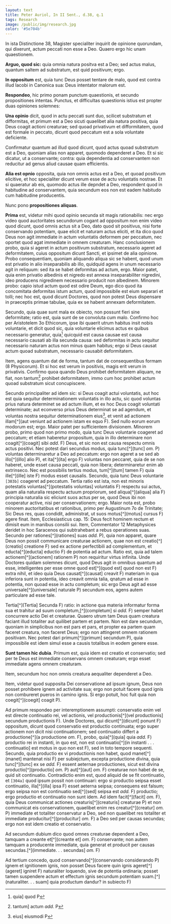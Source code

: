 ```yaml
---
layout: text
title: Peter Auriol, In II Sent., d.38, q.1
tags: Research
image: /public/img/research.jpg
color: '#5e704b'
---
```



In ista Distinctione 38, Magister specialiter inquirit de opinione quorundam, qui dixerunt, actum peccati non esse a Deo. Quaero ergo hic unam quaestionem.

__Arguo, quod sic:__ quia omnia natura positva est a Deo; sed actus malus, quantum saltem ad substratum, est quid positivum; ergo.

__In oppositum__ est, quia tunc Deus posset tentare de malo, quod est contra illud Iacobi in Canonica sua: Deus intentator malorum est.

__Respondeo__, hic primo ponam punctum quaestionis, et secundo propositiones intentas. Punctus, et difficultas quaestionis istius est propter duas opiniones solemnes:

__Una opinio__ dicit, quod in actu peccati sunt duo, scilicet substratum et difformitas, et primum est a Deo sicuti quaelibet alia natura positiva, quia Deus coagit actioni creaturae; sed quoad privativum et difformitatem, quod est formale in peccato, dicunt quod peccatum est a sola voluntate deficiente.

Confirmatur quantum ad illud quod dicunt, quod actus quoad substratum est a Deo, quoniam alias non apparet, quomodo dependeret a Deo. Et si sic dicatur, ut a conservante; contra: quia dependentia ad conservantem non reducitur ad genus aliud causae quam efficientis.

__Alia est opnio__ opposita, quia non omnis actus est a Deo, et quoad positivum elicitive, et hoc specialiter dicunt verum esse de actu voluntatis nostrae. Et si quaeratur ab eis, quomodo actus ille depndet a Deo, respondent quod in habitudine ad conservantem, quia secundum eos non est eadem habitudo cum habitudine producentis.

Nunc pono __propositiones aliquas__.

__Prima__ est, videtur mihi quod opinio secunda sit magis rationabilis: nec ergo video quod auctoritates secundorum cogant ad oppositum non enim video quod dicunt, quod omnis actus sit a Deo, dato quod sit positivus, nisi forte conservando potentiam, quae elicit et naturam actus eliciti, et ita dico quod Deus non agit immediate in actum voluntatis deformem per peccatum, nec oportet quod agat immediate in omnem creaturam. Hanc conclusionem probo, quia si ageret in actum positivum substratum, necessario ageret ad deformitatem, cuius oppositum dicunt Sancti, et ipsimet de alia opinione. Probo consequentiam, quoniam aliquando aliqua sic se habent, quod unum est privatio in alio inseparabilis ab illo, quidquid agens in unum necessario agit in reliquum: sed ita se habet deformitas ad actum, ergo. Maior patet, quia enim privatio albedinis et nigredo est annexa inseparabiliter nigredini, ideo producens nigredinem necessario producit non albedinem. Minorem probo: capio istud actum quod est odire Deum, ego dico quod ita concomitata deformitas istum actum, quod impossibile est eium separari et tolli; nec hoc est, quod dicunt Doctores, quod non potest Deus dispensare in praeceptis primae tabulae, quia ex se habent annexam deformitatem.

Secundo, quia quae sunt mala ex obiecto, non possunt fieri sine deformitate; ratio est, quia sunt de se convoluta cum malo. Confirmo hoc per Aristotelem 3o  Ethicorum, ipse ibi quaerit utrum habitus insit nobis voluntarie, et dicit quod sic, quia voluntarie elicimus actus ex quibus necessario generatur, quia[^1]
quicquid est causa causae est causa necessario causati ab illa secunda causa: sed deformitas in actu sequitur necessario naturam actus non minus quam habitus; ergo si Deus causat actum quoad substratum, necessario causabit deformitatem.

Item, agens quantum dat de forma, tantum dat de consequentibus formam (8 Physicorum). Et si hoc est verum in positivis, magis erit verum in privativis. Confirmo quoa quando Deus prohibet deformitatem aliquam, ne fiat, non tantum[^2] prohibet deformitatem, immo cum hoc prohibet actum quoad substratum sicut concupiscere.

Secundo principaliter ad idem sic: si Deus coagit actui voluntatis, aut hoc est quia sequitur determinationem voluntatis in illo actu, sic quod voluntas prius natura determinet se ad actum illum, et ex hoc Deus coagit voluntati determinate; aut econverso prius Deus determinat se ad agendum, et voluntas nostra sequitur determinationem eius[^3], et venit ad actionem illam[^](aut veniunt ad actionem istam ex equo F). Sed nullo eorum eorum modorum est; ergo. Maior patet per sufficientem divisionem. Minorem probo, primo quod non primo modo, quia tunc Deus voluntarie coageret ad peccatum; et etiam haberetur propositum, quia in illo determinare non coagit[^](coagit] sibi *add.* F) Deus, et sic non est causa respectu omnis actus positivi. Nec potest dari secundus modus, quia tunc[^](tunc] *om.* P) voluntas determinaretur a Deo ad peccatum: ergo non ageret a se sed ab illo[^](illo] alio P), et ita[^](ita] ergo F) voluntas non peccaret, quia de se non haberet, unde esset causa peccati, quia non libera; determinaretur enim ab extrinseco.
Nec est possibilis tertius modus, tum[^](tum] tamen F) quia ille[^](ille] iste F) modus esset causalis. Secundo, quia tunc Deus voluntarie ````[303b]```` coageret ad peccatum. Tertia ratio est ista, non est minoris potestatis voluntas[^](potestatis voluntas] voluntatis F) respectu sui actus, quam alia naturalia respectu actuum propriorum, sed aliqua[^](aliqua] alia F) principia naturalia sic eliciunt suos actus per se, quod Deus ibi non cooperatur active, nisi per conservationem; ergo. Maior nota est, probo minorem auctoritatibus et rationibus, primo per Augustinum 7o de Trinitate; Sic Deus res, quas condidit, administrat, ut suos motus[^](motus] cursus F) agere finat. Item, Ecclesiasticus cap. 15: Deus fecit hominem rectum et dimisit eum in manibus consilii sui. Item, Commentator 12 Metaphysices deridet in hoc Saracenos qui subtrahebant a rebus operationes suas. Secundo per rationes[^](rationes] suas *add.* P), quia non apparet, quare Deus non possit communicare creaturae actionem, quae non est creatio[^](creatio] creatione F) sed ex actione perfectibili ad complementum, et educta[^](educta] eductio F) de potentia ad actum. Ratio est, quia ad talem actionem[^](actionem] rationem P) non requiritur virtus infinita. Unde Doctores quidam solemnes dicunt, quod Deus agit in omnibus quantum ad esse, intelligentes per esse omne quod est[^](quod est] quod non est F) extra nihil, et ideo quia Deus causat[^](causat] creavit F) materiam in  qua inferiora sunt in potentia, ideo creavit omnia talia, qnatum ad esse in potentia, non quoad esse in actu completum; sic ergo Deus agit ad esse universale[^](universale] naturale P) secundum eos, agens autem particulare ad esse tale.

Tertia[^](Tertia] Secunda F) ratio: in actione qua materia informatur forma sua et trahitur ad suum completum,[^](completum] si *add.* F) semper habet concurrere actio Dei et creaturae. Quaero utrum tam Deus quam creatura faciant illud totaliter aut quilibet partem et partem. Non est dare secundum, quoniam in simplicibus non est pars et pars, et propter ea partem quam faceret creatura, non faceret Deus; ergo non attingeret omnem rationem positivam. Nec potest dari primum[^](primum] secundum P), quia impossibile est idem simul esse a causis totalibus in eodem genere esse.

__Sunt tamen hic dubia__. Primum est, quia idem est creatio et conservatio; sed per te Deus est immediate conservans omnem creaturam; ergo esset immediate agens omnem creaturam.

Item, secundum hoc non omnis creatura aequaliter dependeret a Deo.

Item, videtur quod supposita Dei conservatione ad ipsum ignum, Deus non posset prohibere ignem ad activitate sua; ergo non potuit facere quod ignis non combureret pueros in camino ignis. Si ergo potuit, hoc fuit quia non coegit[^](coegit] coagit P).

Ad primum respondeo per interemptionem assumpti: conservatio enim vel est directe continuatio rei, vel actionis, vel productionis[^](vel productionis] secundum productionis F). Unde Doctores, qui dicunt[^](dicunt] ponunt F) oppositum, dicunt quod conservatio est productio continuata; ergo super actionem non dicit nisi continuationem; sed continuatio differt a productione[^](a productione *om.* F), probo, quia[^](quia] quia *add.* F) productio rei in instanti, in quo est, non est continuatio[^](in instanti . . . continuatio] est motus in quo non est F), sed in toto tempore sequenti. Secundo, quia productio ex vi productionis non habet, quod manet[^](manet] mantenat nisi F) per subiejctum, excepta productione divina, quia tunc[^](tunc] ex se *add.* F) essent aeternae productiones, sicut est divina productio[^](productio] *om.* P) aut[^](aut] *om.* F) creaturae non habet de se, quid sit continuatio. Contradictio enim est, quod aliquid de se fit continuatio, et ````[304a]```` quod ipsum possit non continuari: ergo si productio seipsa esset continuatio, illa[^](illa] ipsa F) esset aeterna seipsa; consequens est falsum; ergo seipsa non est continuatio sed[^](sed] seipsa est *add.* F) productio; ergo productio et continuatio non sunt idem. Ad idem facit[^](facit] *om.* F), quia Deus communicat actiones creaturis[^](creaturis] creaturae P) et non communicat eis conservationem, quaelibet enim res creatur[^](creatur] *om.* P) immediate et totaliter conservatur a Deo, sed non quaelibet res totaliter et immediate producitur[^](producitur] *om.* F) a Deo sed per causas secundas; ergo non est idem creatio et conservatio.

Ad secundum dubium dico quod omnes creaturae dependent a Deo, tamquam a creante et[^](creante et] *om.* F) conservante; non autem tamquam a producente immediate, quia generat et producit per causas secundas.[^](immediate. . . secundas] *om.* F)

Ad tertium concedo, quod conservando[^](conservando considerando P) ignem et ignitionem ignis, non posset Deus facere quin ignis ageret[^](ageret] igniret F) naturaliter loquendo, sive de potentia ordinaria; posset tamen suspendere actum et effectum ignis secundum potentiam suam.[^](naturaliter. . . suam] quia productum dandur? in subiecto F)

[^1]: quia] quod P

[^2]: tantum] actum *add.* P

[^3]: eius] eiusmodi P
